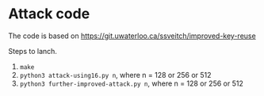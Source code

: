 # Attack code
The code is based on <https://git.uwaterloo.ca/ssveitch/improved-key-reuse>

Steps to lanch.
1. `make` 
2. `python3 attack-using16.py n`, where n = 128 or 256 or 512
2. `python3 further-improved-attack.py n`, where n = 128 or 256 or 512